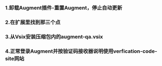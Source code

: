### 1.卸载Augment插件-重置Augment，停止自动更新

### 2.在扩展里找到那三个点

### 3.从Vsix安装压缩包内的augment-qa.vsix

### 4.正常登录Augment并按验证码接收器说明使用verfication-code-site网站